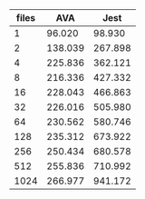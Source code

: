 | files | AVA     | Jest    |
| ----- | ------- | ------- |
| 1     | 96.020  | 98.930  |
| 2     | 138.039 | 267.898 |
| 4     | 225.836 | 362.121 |
| 8     | 216.336 | 427.332 |
| 16    | 228.043 | 466.863 |
| 32    | 226.016 | 505.980 |
| 64    | 230.562 | 580.746 |
| 128   | 235.312 | 673.922 |
| 256   | 250.434 | 680.578 |
| 512   | 255.836 | 710.992 |
| 1024  | 266.977 | 941.172 |
